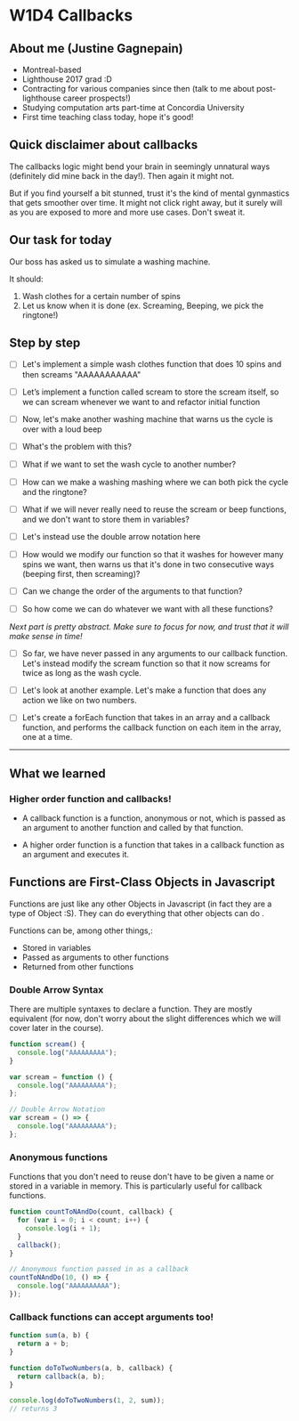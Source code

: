 # W1D4 Callbacks

## About me (Justine Gagnepain)

- Montreal-based
- Lighthouse 2017 grad :D
- Contracting for various companies since then (talk to me about post-lighthouse career prospects!)
- Studying computation arts part-time at Concordia University
- First time teaching class today, hope it's good!

## Quick disclaimer about callbacks

The callbacks logic might bend your brain in seemingly unnatural ways (definitely did mine back in the day!). Then again it might not.

But if you find yourself a bit stunned, trust it's the kind of mental gynmastics that gets smoother over time. It might not click right away, but it surely will as you are exposed to more and more use cases. Don't sweat it.

## Our task for today

Our boss has asked us to simulate a washing machine.

It should:

1. Wash clothes for a certain number of spins
2. Let us know when it is done (ex. Screaming, Beeping, we pick the ringtone!)

## Step by step

- [ ] Let's implement a simple wash clothes function that does 10 spins and then screams "AAAAAAAAAAA"

- [ ] Let’s implement a function called scream to store the scream itself, so we can scream whenever we want to and refactor initial function

- [ ] Now, let's make another washing machine that warns us the cycle is over with a loud beep

- [ ] What's the problem with this?

- [ ] What if we want to set the wash cycle to another number?

- [ ] How can we make a washing mashing where we can both pick the cycle and the ringtone?

- [ ] What if we will never really need to reuse the scream or beep functions, and we don't want to store them in variables?

- [ ] Let's instead use the double arrow notation here

- [ ] How would we modify our function so that it washes for however many spins we want, then warns us that it's done in two consecutive ways (beeping first, then screaming)?

- [ ] Can we change the order of the arguments to that function?

- [ ] So how come we can do whatever we want with all these functions?

_Next part is pretty abstract. Make sure to focus for now, and trust that it will make sense in time!_

- [ ] So far, we have never passed in any arguments to our callback function. Let's instead modify the scream function so that it now screams for twice as long as the wash cycle.

- [ ] Let's look at another example. Let's make a function that does any action we like on two numbers.

- [ ] Let's create a forEach function that takes in an array and a callback function, and performs the callback function on each item in the array, one at a time.

---

## What we learned

### Higher order function and callbacks!

- A callback function is a function, anonymous or not, which is passed as an argument to another function and called by that function.

- A higher order function is a function that takes in a callback function as an argument and executes it.

## Functions are First-Class Objects in Javascript

Functions are just like any other Objects in Javascript (in fact they are a type of Object :S). They can do everything that other objects can do .

Functions can be, among other things,:

- Stored in variables
- Passed as arguments to other functions
- Returned from other functions

### Double Arrow Syntax

There are multiple syntaxes to declare a function. They are mostly equivalent (for now, don't worry about the slight differences which we will cover later in the course).

```js
function scream() {
  console.log("AAAAAAAAA");
}

var scream = function () {
  console.log("AAAAAAAAA");
};

// Double Arrow Notation
var scream = () => {
  console.log("AAAAAAAAA");
};
```

### Anonymous functions

Functions that you don't need to reuse don't have to be given a name or stored in a variable in memory.
This is particularly useful for callback functions.

```js
function countToNAndDo(count, callback) {
  for (var i = 0; i < count; i++) {
    console.log(i + 1);
  }
  callback();
}

// Anonymous function passed in as a callback
countToNAndDo(10, () => {
  console.log("AAAAAAAAAA");
});
```

### Callback functions can accept arguments too!

```js
function sum(a, b) {
  return a + b;
}

function doToTwoNumbers(a, b, callback) {
  return callback(a, b);
}

console.log(doToTwoNumbers(1, 2, sum));
// returns 3
```
